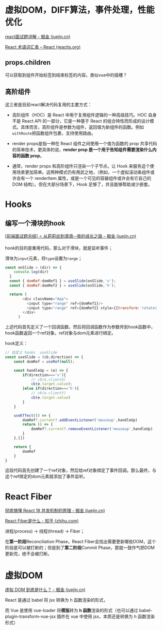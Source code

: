 # 虚拟DOM，DIFF算法，事件处理，性能优化

[react面试题详解 - 掘金 (juejin.cn)](https://juejin.cn/post/7167159690051190791)

[React 术语词汇表 – React (reactjs.org)](https://zh-hans.reactjs.org/docs/glossary.html#propschildren)

## props.children

可以获取到组件开始标签到结束标签的内容。类似vue中的插槽？

## 高阶组件

这三者是目前react解决代码复用的主要方式：

- 高阶组件（HOC）是 React 中用于复用组件逻辑的一种高级技巧。HOC 自身不是 React API 的一部分，它是一种基于 React 的组合特性而形成的设计模式。具体而言，高阶组件是参数为组件，返回值为新组件的函数。例如`withRoute`把函数组件包裹，支持使用路由。

- render props是指一种在 React 组件之间使用一个值为函数的 prop 共享代码的简单技术，更具体的说，**render prop 是一个用于告知组件需要渲染什么内容的函数 prop**。

- 通常，render props 和高阶组件只渲染一个子节点。让 Hook 来服务这个使用场景更加简单。这两种模式仍有用武之地，（例如，一个虚拟滚动条组件或许会有一个 renderltem 属性，或是一个可见的容器组件或许会有它自己的 DOM 结构）。但在大部分场景下，Hook 足够了，并且能够帮助减少嵌套。

# Hooks

## 编写一个滑块的hook

[[前端面试题总结\] ⭐️ 从莉莉丝到滴滴--我的成长之路 - 掘金 (juejin.cn)](https://juejin.cn/post/7146151385707315213#heading-3)

hook的目的是重用代码，那么对于滑块，就是监听事件；

滑块为`input`元素，将`type`设置为`range`；

```js
const onSlide = (dir) => {
    console.log(dir)
  }
  const { domRef:domRef1 } = useSlide(onSlide,'v');
  const { domRef:domRef2 } = useSlide(onSlide,'h');

  return (
        <div className="App">
          <input type="range" ref={domRef1}/>
          <input type="range" ref={domRef2} style={{transform:'rotate(-90deg)',marginTop:'55px'}}/>
        </div>
      )
```

上述代码首先定义了一个回调函数，然后将回调函数作为参数传到hook函数中，hook函数返回一个ref对象，ref对象与dom元素进行绑定。

hook定义：

```js
// 自定义 hooks  useSlide
const useSlide = (cb,direction) => {
    const domRef = useRef(null);

    const handleUp = (e) => {
        if(direction==='v'){
            // cb(e.clientX)
            cb(e.target.value);
        }else if(direction==='h'){
            // cb(e.clientY)
            cb(e.target.value)
        }
    }

    useEffect(() => {
        domRef?.current?.addEventListener('mouseup',handleUp)
        return () => {
            domRef?.current?.removeEventListener('mouseup',handleUp)
        }
    },[])

    return {
        domRef
    }
}
```

这段代码首先创建了一个ref对象，然后给ref对象绑定了事件回调。那么最终，与这个ref绑定的dom元素就添加了事件监听。

# React Fiber

[彻底搞懂 React 18 并发机制的原理 - 掘金 (juejin.cn)](https://juejin.cn/post/7171231346361106440)

[React Fiber是什么 - 知乎 (zhihu.com)](https://zhuanlan.zhihu.com/p/26027085)

进程(process)  -> 线程(thread) -> Fiber；

在**第一阶段**Reconciliation Phase，React Fiber会找出需要更新哪些DOM，这个阶段是可以被打断的；但是到了**第二阶段**Commit Phase，那就一鼓作气把DOM更新完，绝不会被打断。

# 虚拟DOM

[虚拟 DOM 到底是什么？ - 掘金 (juejin.cn)](https://juejin.cn/post/6844903870229905422)

React 是通过 babel 将 jsx 转换为 h 函数渲染的形式，

而 Vue 是使用 vue-loader 将**模版**转为 **h 函数**渲染的形式（也可以通过 babel-plugin-transform-vue-jsx 插件在 vue 中使用 jsx，本质还是转换为 h 函数渲染形式）